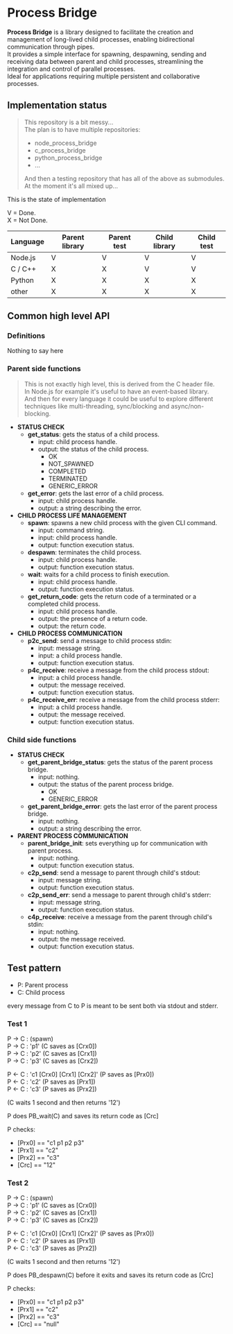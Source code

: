 # Process Bridge

**Process Bridge** is a library designed to facilitate the creation and management of long-lived child processes, enabling bidirectional communication through pipes.  
It provides a simple interface for spawning, despawning, sending and receiving data between parent and child processes, streamlining the integration and control of parallel processes.  
Ideal for applications requiring multiple persistent and collaborative processes.


## Implementation status

> This repository is a bit messy...  
> The plan is to have multiple repositories:
> - node_process_bridge
> - c_process_bridge
> - python_process_bridge
> - ...
> 
> And then a testing repository that has all of the above as submodules.  
> At the moment it's all mixed up...  

This is the state of implementation

V = Done.  
X = Not Done.  

| Language | Parent library | Parent test | Child library | Child test |
| -------- | -------------- | ----------- | ------------- | ---------- |
| Node.js  | V              | V           | V             | V          |
| C / C++  | X              | X           | V             | V          |
| Python   | X              | X           | X             | X          |
| other    | X              | X           | X             | X          |

## Common high level API

### Definitions

Nothing to say here

### Parent side functions

> This is not exactly high level, this is derived from the C header file.  
> In Node.js for example it's useful to have an event-based library.  
> And then for every language it could be useful to explore different techniques like multi-threading, sync/blocking and async/non-blocking.  

- **STATUS CHECK**
    - **get_status**: gets the status of a child process.
        - input: child process handle.
        - output: the status of the child process.
            - OK
            - NOT_SPAWNED
            - COMPLETED
            - TERMINATED
            - GENERIC_ERROR
    - **get_error**: gets the last error of a child process.
        - input: child process handle.
        - output: a string describing the error.
- **CHILD PROCESS LIFE MANAGEMENT**
    - **spawn**: spawns a new child process with the given CLI command.
        - input: command string.
        - input: child process handle.
        - output: function execution status.
    - **despawn**: terminates the child process.
        - input: child process handle.
        - output: function execution status.
    - **wait**: waits for a child process to finish execution.
        - input: child process handle.
        - output: function execution status.
    - **get_return_code**: gets the return code of a terminated or a completed child process.
        - input: child process handle.
        - output: the presence of a return code.
        - output: the return code.
- **CHILD PROCESS COMMUNICATION**
    - **p2c_send**: send a message to child process stdin:
        - input: message string.
        - input: a child process handle.
        - output: function execution status.
    - **p4c_receive**: receive a message from the child process stdout:
        - input: a child process handle.
        - output: the message received.
        - output: function execution status.
    - **p4c_receive_err**: receive a message from the child process stderr:
        - input: a child process handle.
        - output: the message received.
        - output: function execution status.



### Child side functions

- **STATUS CHECK**
    - **get_parent_bridge_status**: gets the status of the parent process bridge.
        - input: nothing.
        - output: the status of the parent process bridge.
            - OK
            - GENERIC_ERROR
    - **get_parent_bridge_error**: gets the last error of the parent process bridge.
        - input: nothing.
        - output: a string describing the error.
- **PARENT PROCESS COMMUNICATION**
    - **parent_bridge_init**: sets everything up for communication with parent process.
        - input: nothing.
        - output: function execution status.
    - **c2p_send**: send a message to parent through child's stdout:
        - input: message string.
        - output: function execution status.
    - **c2p_send_err**: send a message to parent through child's stderr:
        - input: message string.
        - output: function execution status.
    - **c4p_receive**: receive a message from the parent through child's stdin:
        - input: nothing.
        - output: the message received.
        - output: function execution status.


## Test pattern

- P: Parent process
- C: Child process

every message from  C to P is meant to be sent both via stdout and stderr.

### Test 1

P -> C : (spawn)  
P -> C : 'p1' (C saves as [Crx0])  
P -> C : 'p2' (C saves as [Crx1])  
P -> C : 'p3' (C saves as [Crx2])  

P <- C : 'c1 [Crx0] [Crx1] [Crx2]' (P saves as [Prx0])  
P <- C : 'c2' (P saves as [Prx1])  
P <- C : 'c3' (P saves as [Prx2])  

(C waits 1 second and then returns '12')

P does PB_wait(C) and saves its return code as [Crc]

P checks:
- [Prx0] == "c1 p1 p2 p3"
- [Prx1] == "c2"
- [Prx2] == "c3"
- [Crc] == "12"


### Test 2

P -> C : (spawn)  
P -> C : 'p1' (C saves as [Crx0])  
P -> C : 'p2' (C saves as [Crx1])  
P -> C : 'p3' (C saves as [Crx2])  

P <- C : 'c1 [Crx0] [Crx1] [Crx2]' (P saves as [Prx0])  
P <- C : 'c2' (P saves as [Prx1])  
P <- C : 'c3' (P saves as [Prx2])  

(C waits 1 second and then returns '12')

P does PB_despawn(C) before it exits and saves its return code as [Crc]

P checks:
- [Prx0] == "c1 p1 p2 p3"
- [Prx1] == "c2"
- [Prx2] == "c3"
- [Crc] == "null"
